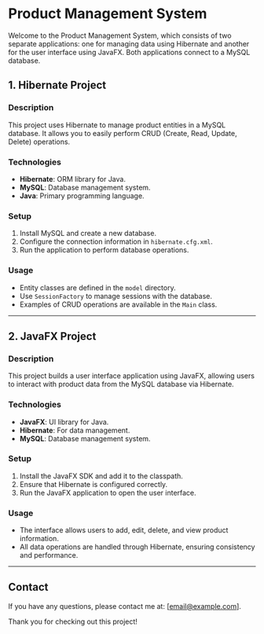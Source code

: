 # Product Management System

Welcome to the Product Management System, which consists of two separate applications: one for managing data using Hibernate and another for the user interface using JavaFX. Both applications connect to a MySQL database.

## 1. Hibernate Project

### Description
This project uses Hibernate to manage product entities in a MySQL database. It allows you to easily perform CRUD (Create, Read, Update, Delete) operations.

### Technologies
- **Hibernate**: ORM library for Java.
- **MySQL**: Database management system.
- **Java**: Primary programming language.

### Setup
1. Install MySQL and create a new database.
2. Configure the connection information in `hibernate.cfg.xml`.
3. Run the application to perform database operations.

### Usage
- Entity classes are defined in the `model` directory.
- Use `SessionFactory` to manage sessions with the database.
- Examples of CRUD operations are available in the `Main` class.

---

## 2. JavaFX Project

### Description
This project builds a user interface application using JavaFX, allowing users to interact with product data from the MySQL database via Hibernate.

### Technologies
- **JavaFX**: UI library for Java.
- **Hibernate**: For data management.
- **MySQL**: Database management system.

### Setup
1. Install the JavaFX SDK and add it to the classpath.
2. Ensure that Hibernate is configured correctly.
3. Run the JavaFX application to open the user interface.

### Usage
- The interface allows users to add, edit, delete, and view product information.
- All data operations are handled through Hibernate, ensuring consistency and performance.

---

## Contact
If you have any questions, please contact me at: [email@example.com].

Thank you for checking out this project!
